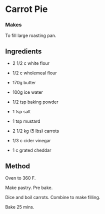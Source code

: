 # Carrot Pie

### Makes

To fill large roasting pan.

## Ingredients

* 2 1/2 c white flour
* 1/2 c wholemeal flour
* 170g butter
* 100g ice water
* 1/2 tsp baking powder
* 1 tsp salt
* 1 tsp mustard

* 2 1/2 kg (5 lbs) carrots
* 1/3 c cider vinegar
* 1 c grated cheddar

## Method

Oven to 360 F.

Make pastry. Pre bake.

Dice and boil carrots. Combine to make filling.

Bake 25 mins.
